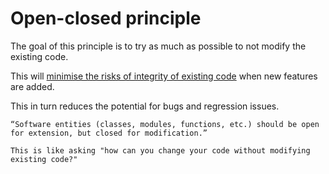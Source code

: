 # Open-closed principle

The goal of this principle is to try as much as possible to not modify the existing code.

This will [minimise the risks of integrity of existing code](../goals/minimise-bugs.md) when new features are added.

This in turn reduces the potential for bugs and regression issues.

~~~admonish quote
“Software entities (classes, modules, functions, etc.) should be open for extension, but closed for modification.”
~~~

~~~admonish tip
This is like asking "how can you change your code without modifying existing code?"
~~~
